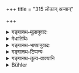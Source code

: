 +++
title = "315 लोकान् अन्यान्"

+++

<details><summary>गङ्गानथ-मूलानुवादः</summary>

Who could prosper after injuring those who, on being provoked, would create other worlds and other guardians of the regions, and who would make the Gods cease to be Gods?—(315)
</details>

<details><summary>मेधातिथिः</summary>

क्षिणोति छादयति । तदविशेषात् स्मृतीनां **क्षिण्वन्** हि संक्षेपो ऽप्य् उत्तमानाम् एवेति युधिष्ठिरेण गाण्डीवे विक्षिप्ते व्यासमुनिना दर्शितम् ॥ ९.३१५ ॥
</details>

<details><summary>गङ्गानथ-भाष्यानुवादः</summary>

‘*Injuring*’—stands for doing mischief.

All this was explained by Vyāsa when Yudhiṣṭhira had thrown away the
*Gāṇḍīva* (?).—(315)
</details>

<details><summary>गङ्गानथ-टिप्पन्यः</summary>

This verse is quoted in *Vīramitrodaya* (Rājanīti, p. 151).
</details>

<details><summary>गङ्गानथ-तुल्य-वाक्यानि</summary>

**(verses 9.313-322)  
**

See Comparative notes for [Verse 9.313].
</details>

<details><summary>Bühler</summary>

315	Who could prosper, while he injures those (men) who provoked to anger, could create other worlds and other guardians of the world, and deprive the gods of their divine station?
</details>

